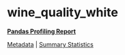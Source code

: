 # wine_quality_white

[**Pandas Profiling Report**](https://epistasislab.github.io/penn-ml-benchmarks/profile/wine_quality_white.html)

[Metadata](metadata.yaml) | [Summary Statistics](summary_stats.csv)

